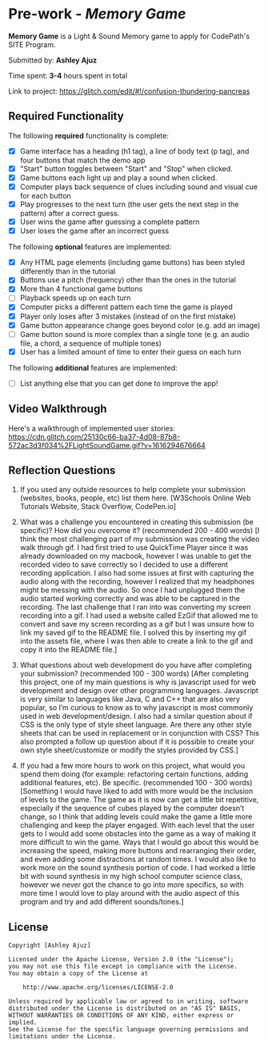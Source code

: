 # Pre-work - *Memory Game*

**Memory Game** is a Light & Sound Memory game to apply for CodePath's SITE Program. 

Submitted by: **Ashley Ajuz**

Time spent: **3-4** hours spent in total 

Link to project: https://glitch.com/edit/#!/confusion-thundering-pancreas

## Required Functionality

The following **required** functionality is complete:

* [X] Game interface has a heading (h1 tag), a line of body text (p tag), and four buttons that match the demo app
* [X] "Start" button toggles between "Start" and "Stop" when clicked. 
* [X] Game buttons each light up and play a sound when clicked. 
* [X] Computer plays back sequence of clues including sound and visual cue for each button
* [X] Play progresses to the next turn (the user gets the next step in the pattern) after a correct guess. 
* [X] User wins the game after guessing a complete pattern
* [X] User loses the game after an incorrect guess

The following **optional** features are implemented:

* [X] Any HTML page elements (including game buttons) has been styled differently than in the tutorial
* [X] Buttons use a pitch (frequency) other than the ones in the tutorial
* [X] More than 4 functional game buttons
* [ ] Playback speeds up on each turn
* [X] Computer picks a different pattern each time the game is played
* [X] Player only loses after 3 mistakes (instead of on the first mistake)
* [X] Game button appearance change goes beyond color (e.g. add an image)
* [ ] Game button sound is more complex than a single tone (e.g. an audio file, a chord, a sequence of multiple tones)
* [X] User has a limited amount of time to enter their guess on each turn

The following **additional** features are implemented:

- [ ] List anything else that you can get done to improve the app!

## Video Walkthrough

Here's a walkthrough of implemented user stories:
https://cdn.glitch.com/25130c66-ba37-4d08-87b8-572ac3d3f034%2FLightSoundGame.gif?v=1616294676664


## Reflection Questions
1. If you used any outside resources to help complete your submission (websites, books, people, etc) list them here. 
[W3Schools Online Web Tutorials Website,
Stack Overflow,
CodePen.io]

2. What was a challenge you encountered in creating this submission (be specific)? How did you overcome it? (recommended 200 - 400 words) 
[I think the most challenging part of my submission was creating the video walk through gif. I had first tried to use QuickTime Player since it was already downloaded on my macbook,
however I was unable to get the recorded video to save correctly so I decided to use a different recording application. I also had some issues at first with capturing the audio along with the recording, 
however I realized that my headphones might be  messing with the audio. So once I had unplugged them the audio started working correctly and was able to be captured in the recording. 
The last challenge that I ran into was converting my screen recording into a gif. I had used a website called EzGif that allowed me to convert and save my screen recording as a gif but I was unsure how to link my saved gif to the README file.
I solved this by inserting my gif into the assets file, where I was then able to create a link to the gif and copy it into the README file.]

3. What questions about web development do you have after completing your submission? (recommended 100 - 300 words) 
[After completing this project, one of my main questions is why is javascript used for web development and design over other programming languages. 
Javascript is very similar to languages like Java, C and C++ that are also very popular, so I’m curious to know as to  why javascript is most commonly used in web development/design. 
I also had a similar question about if CSS is the only type of style sheet language. Are there any other style sheets that can be used in replacement or in conjunction with CSS? 
This also prompted a follow up question about if it is possible to create your own style sheet/customize or modify the styles provided by CSS.]

4. If you had a few more hours to work on this project, what would you spend them doing (for example: refactoring certain functions, adding additional features, etc). Be specific. (recommended 100 - 300 words) 
[Something I would have liked to add with more would be the inclusion of levels to the game. The game as it is now can get a little bit repetitive, especially if the sequence of cubes played by the computer doesn’t change,
so I think that adding levels could make the game a little more challenging and keep the player engaged. With each level that the user gets to I would add some obstacles into the game as a way of making it more difficult to win the game. 
Ways that I would go about this would be increasing the speed, making more buttons and rearranging their order, and even adding some distractions at random times. I would also like to work more on the sound synthesis portion of code. 
I had worked a little bit with sound synthesis in my high school computer science class, however we never got the chance to go into more specifics, so with more time I would love to play around with the audio aspect of this program and 
try and add different sounds/tones.]



## License

    Copyright [Ashley Ajuz]

    Licensed under the Apache License, Version 2.0 (the "License");
    you may not use this file except in compliance with the License.
    You may obtain a copy of the License at

        http://www.apache.org/licenses/LICENSE-2.0

    Unless required by applicable law or agreed to in writing, software
    distributed under the License is distributed on an "AS IS" BASIS,
    WITHOUT WARRANTIES OR CONDITIONS OF ANY KIND, either express or implied.
    See the License for the specific language governing permissions and
    limitations under the License.